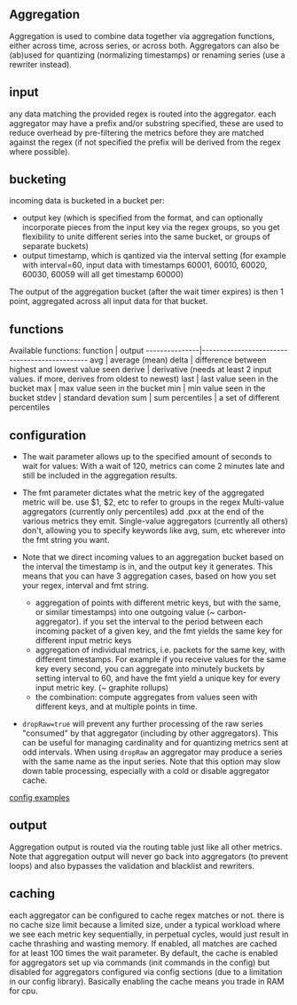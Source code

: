 
Aggregation
-----------

Aggregation is used to combine data together via aggregation functions, either across time, across series, or across both.
Aggregators can also be (ab)used for quantizing (normalizing timestamps) or renaming series (use a rewriter instead).

## input

any data matching the provided regex is routed into the aggregator.
each aggregator may have a prefix and/or substring specified, these are used to reduce overhead by pre-filtering the metrics before they are matched against the regex (if not specified the prefix will be derived from the regex where possible).

## bucketing

incoming data is bucketed in a bucket per:
* output key (which is specified from the format, and can optionally incorporate pieces from the input key via the regex groups,
  so you get flexibility to unite different series into the same bucket, or groups of separate buckets)
* output timestamp, which is qantized via the interval setting
  (for example with interval=60, input data with timestamps 60001, 60010, 60020, 60030, 60059 will all get timestamp 60000)

The output of the aggregation bucket (after the wait timer expires) is then 1 point, aggregated across all input data for that bucket.

## functions

Available functions: 
function       | output
---------------|----------------------------------------------
avg            | average (mean)
delta          | difference between highest and lowest value seen
derive         | derivative (needs at least 2 input values. if more, derives from oldest to newest)
last           | last value seen in the bucket
max            | max value seen in the bucket
min            | min value seen in the bucket
stdev          | standard devation
sum            | sum
percentiles    | a set of different percentiles

## configuration


* The wait parameter allows up to the specified amount of seconds to wait for values:
With a wait of 120, metrics can come 2 minutes late and still be included in the aggregation results.
* The fmt parameter dictates what the metric key of the aggregated metric will be.  use $1, $2, etc to refer to groups in the regex
  Multi-value aggregators (currently only percentiles) add .pxx at the end of the various metrics they emit.
  Single-value aggregators (currently all others) don't, allowing you to specify keywords like avg, sum, etc wherever into the fmt string you want.
* Note that we direct incoming values to an aggregation bucket based on the interval the timestamp is in, and the output key it generates.
  This means that you can have 3 aggregation cases, based on how you set your regex, interval and fmt string.
  - aggregation of points with different metric keys, but with the same, or similar timestamps) into one outgoing value (~ carbon-aggregator).
    if you set the interval to the period between each incoming packet of a given key, and the fmt yields the same key for different input metric keys
  - aggregation of individual metrics, i.e. packets for the same key, with different timestamps.  For example if you receive values for the same key every second, you can aggregate into minutely buckets by setting interval to 60, and have the fmt yield a unique key for every input metric key.  (~ graphite rollups)
  - the combination: compute aggregates from values seen with different keys, and at multiple points in time.

* `dropRaw=true` will prevent any further processing of the raw series "consumed" by that aggregator (including by other aggregators).  This can be useful for managing cardinality and for quantizing metrics sent at odd intervals.  When using `dropRaw` an aggregator may produce a series with the same name as the input series. Note that this option may slow down table processing, especially with a cold or disable aggregator cache.

[config examples](https://github.com/graphite-ng/carbon-relay-ng/blob/master/docs/config.md#aggregators)

## output

Aggregation output is routed via the routing table just like all other metrics.
Note that aggregation output will never go back into aggregators (to prevent loops) and also bypasses the validation and blacklist and rewriters.

## caching

each aggregator can be configured to cache regex matches or not. there is no cache size limit because a limited size, under a typical workload where we see each metric key sequentially, in perpetual cycles, would just result in cache thrashing and wasting memory. If enabled, all matches are cached for at least 100 times the wait parameter. By default, the cache is enabled for aggregators set up via commands (init commands in the config) but disabled for aggregators configured via config sections (due to a limitation in our config library).  Basically enabling the cache means you trade in RAM for cpu.


